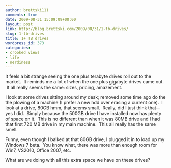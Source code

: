 ```yaml
---
author: brettski111
comments: true
date: 2009-08-31 15:09:09+00:00
layout: post
link: http://blog.brettski.com/2009/08/31/1-tb-drives/
slug: 1-tb-drives
title: 1+ TB drives
wordpress_id: 373
categories:
- crooked views
- life
- nerdiness
---
```


It feels a bit strange seeing the one plus terabyte drives roll out to the market.  It reminds me a lot of when the one plus gigabyte drives came out.  It all really seems the same: sizes, pricing, amazement.

I look at some drives sitting around my desk; removed some time ago do the the plowing of a machine (I prefer a new hdd over erasing a current one).  I look at a drive, 80GB hmm, that seems small.  Really, did I just think that--yes I did.  Simply because the 500GB drive I have installed now has plenty of space on it.  This is no different than when it was 80MB drive and I had that first 720 MB drive in my main machine.  This all really has the same smell.

Funny, even though I balked at that 80GB drive, I plugged it in to load up my Windows 7 beta.  You know what, there was more than enough room for Win7, VS2010, Office 2007, etc.

What are we doing with all this extra space we have on these drives?
